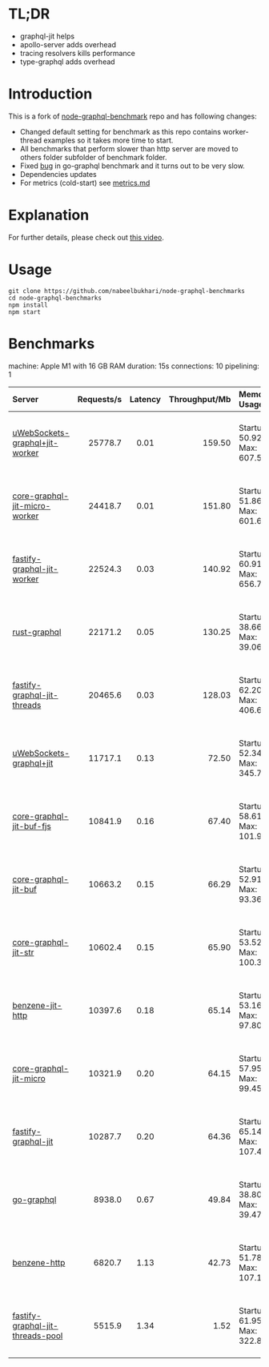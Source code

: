 # TL;DR

- graphql-jit helps
- apollo-server adds overhead
- tracing resolvers kills performance
- type-graphql adds overhead

# Introduction

This is a fork of [node-graphql-benchmark](https://github.com/benawad/node-graphql-benchmarks) repo and has following changes:

- Changed default setting for benchmark as this repo contains worker-thread examples so it takes more time to start.
- All benchmarks that perform slower than http server are moved to others folder subfolder of benchmark folder.
- Fixed [bug](https://github.com/nabeelbukhari/node-graphql-benchmarks/blob/127b19c31d8eeba25a66889f58d3518bf082b556/other-benchmarks/go-gql/server.go#L25) in go-graphql benchmark and it turns out to be very slow.
- Dependencies updates
- For metrics (cold-start) see [metrics.md](METRICS.md)

# Explanation

For further details, please check out [this video](https://www.youtube.com/watch?v=JbV7MCeEPb8).

# Usage

```
git clone https://github.com/nabeelbukhari/node-graphql-benchmarks
cd node-graphql-benchmarks
npm install
npm start
```

# Benchmarks
machine: Apple M1 with 16 GB RAM
duration: 15s
connections: 10
pipelining: 1

| Server                                                                                                                                            | Requests/s | Latency | Throughput/Mb | Memory Usage                    | CPU Usage                                     |
| :--                                                                                                                                               | --:        | :-:     | --:           | :--                             | :--                                           |
| [uWebSockets-graphql+jit-worker](https://github.com/benawad/node-graphql-benchmarks/tree/master/benchmarks/uWebSockets-graphql+jit-worker.js)     | 25778.7    | 0.01    | 159.50        | Startup: 50.92MB, Max: 607.52MB | User: 42478.74 sec(s), System: 5981.34 sec(s) |
| [core-graphql-jit-micro-worker](https://github.com/benawad/node-graphql-benchmarks/tree/master/benchmarks/core-graphql-jit-micro-worker.js)       | 24418.7    | 0.01    | 151.80        | Startup: 51.86MB, Max: 601.63MB | User: 43302.26 sec(s), System: 5885.66 sec(s) |
| [fastify-graphql-jit-worker](https://github.com/benawad/node-graphql-benchmarks/tree/master/benchmarks/fastify-graphql-jit-worker.js)             | 22524.3    | 0.03    | 140.92        | Startup: 60.91MB, Max: 656.77MB | User: 41470.41 sec(s), System: 5872.09 sec(s) |
| [rust-graphql](https://github.com/benawad/node-graphql-benchmarks/tree/master/benchmarks/rust-graphql.js)                                         | 22171.2    | 0.05    | 130.25        | Startup: 38.66MB, Max: 39.06MB  | User: 2.90 sec(s), System: 0.50 sec(s)        |
| [fastify-graphql-jit-threads](https://github.com/benawad/node-graphql-benchmarks/tree/master/benchmarks/fastify-graphql-jit-threads.js)           | 20465.6    | 0.03    | 128.03        | Startup: 62.20MB, Max: 406.61MB | User: 40679.48 sec(s), System: 6427.14 sec(s) |
| [uWebSockets-graphql+jit](https://github.com/benawad/node-graphql-benchmarks/tree/master/benchmarks/uWebSockets-graphql+jit.js)                   | 11717.1    | 0.13    | 72.50         | Startup: 52.34MB, Max: 345.77MB | User: 26744.50 sec(s), System: 4616.30 sec(s) |
| [core-graphql-jit-buf-fjs](https://github.com/benawad/node-graphql-benchmarks/tree/master/benchmarks/core-graphql-jit-buf-fjs.js)                 | 10841.9    | 0.16    | 67.40         | Startup: 58.61MB, Max: 101.97MB | User: 27831.61 sec(s), System: 1322.16 sec(s) |
| [core-graphql-jit-buf](https://github.com/benawad/node-graphql-benchmarks/tree/master/benchmarks/core-graphql-jit-buf.js)                         | 10663.2    | 0.15    | 66.29         | Startup: 52.91MB, Max: 93.36MB  | User: 27372.09 sec(s), System: 1628.83 sec(s) |
| [core-graphql-jit-str](https://github.com/benawad/node-graphql-benchmarks/tree/master/benchmarks/core-graphql-jit-str.js)                         | 10602.4    | 0.15    | 65.90         | Startup: 53.52MB, Max: 100.36MB | User: 27487.35 sec(s), System: 1345.96 sec(s) |
| [benzene-jit-http](https://github.com/benawad/node-graphql-benchmarks/tree/master/benchmarks/benzene-jit-http.js)                                 | 10397.6    | 0.18    | 65.14         | Startup: 53.16MB, Max: 97.80MB  | User: 28704.27 sec(s), System: 1201.85 sec(s) |
| [core-graphql-jit-micro](https://github.com/benawad/node-graphql-benchmarks/tree/master/benchmarks/core-graphql-jit-micro.js)                     | 10321.9    | 0.20    | 64.15         | Startup: 57.95MB, Max: 99.45MB  | User: 13855.47 sec(s), System: 722.20 sec(s)  |
| [fastify-graphql-jit](https://github.com/benawad/node-graphql-benchmarks/tree/master/benchmarks/fastify-graphql-jit.js)                           | 10287.7    | 0.20    | 64.36         | Startup: 65.14MB, Max: 107.42MB | User: 27691.47 sec(s), System: 1313.27 sec(s) |
| [go-graphql](https://github.com/benawad/node-graphql-benchmarks/tree/master/benchmarks/go-graphql.js)                                             | 8938.0     | 0.67    | 49.84         | Startup: 38.80MB, Max: 39.47MB  | User: 4.08 sec(s), System: 2.06 sec(s)        |
| [benzene-http](https://github.com/benawad/node-graphql-benchmarks/tree/master/benchmarks/benzene-http.js)                                         | 6820.7     | 1.13    | 42.73         | Startup: 51.78MB, Max: 107.13MB | User: 14279.67 sec(s), System: 640.61 sec(s)  |
| [fastify-graphql-jit-threads-pool](https://github.com/benawad/node-graphql-benchmarks/tree/master/benchmarks/fastify-graphql-jit-threads-pool.js) | 5515.9     | 1.34    | 1.52          | Startup: 61.95MB, Max: 322.86MB | User: 27729.25 sec(s), System: 1346.91 sec(s) |
